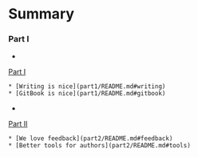 # Summary
### Part I
* 
[Part I](part1/README.md)

    * [Writing is nice](part1/README.md#writing)
    * [GitBook is nice](part1/README.md#gitbook)
* 
[Part II](part2/README.md)

    * [We love feedback](part2/README.md#feedback)
    * [Better tools for authors](part2/README.md#tools)
